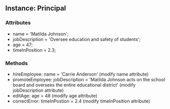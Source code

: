 ## Instance: Principal

### Attributes

   - name = 'Matilda Johnson';
   - jobDescription = 'Oversee education and safety of students';
   - age = 47;
   - timeInPosition = 2.3;

### Methods

   - hireEmployee: name = 'Carrie Anderson'     (modify name attribute)
   - promoteEmployee: jobDescription = 'Matilda Johnson acts on the school board and oversees the entire educational district'    (modify jobDescription attribute)
   - editAge: age = 48     (modify age attribute)
   - correctError: timeInPostion = 2.4     (modify timeInPosition attribute)
